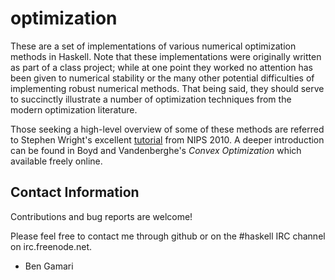 optimization
===

These are a set of implementations of various numerical optimization
methods in Haskell. Note that these implementations were originally
written as part of a class project; while at one point they worked
no attention has been given to numerical stability or the many other
potential difficulties of implementing robust numerical
methods. That being said, they should serve to succinctly illustrate
a number of optimization techniques from the modern optimization
literature.

Those seeking a high-level overview of some of these methods are
referred to Stephen Wright's excellent
[tutorial](http://videolectures.net/nips2010_wright_oaml/) from NIPS
2010. A deeper introduction can be found in Boyd and Vandenberghe's
*Convex Optimization* which available freely online.


Contact Information
-------------------

Contributions and bug reports are welcome!

Please feel free to contact me through github or on the #haskell IRC channel on irc.freenode.net.

- Ben Gamari
